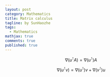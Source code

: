 ```yaml
---
layout: post
category: Mathematics
title: Matrix calculus
tagline: by SunHaozhe
tags: 
  - Mathematics
mathjax: true
comments: true
published: true
---
```


$$\nabla (u^\intercal A) = \nabla (u^\intercal) A$$

$$\nabla (u^\intercal v) = \nabla (u^\intercal) v + \nabla (v^\intercal) u$$

